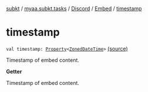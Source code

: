 [subkt](../../../index.md) / [myaa.subkt.tasks](../../index.md) / [Discord](../index.md) / [Embed](index.md) / [timestamp](./timestamp.md)

# timestamp

`val timestamp: `[`Property`](https://docs.gradle.org/current/javadoc/org/gradle/api/provider/Property.html)`<`[`ZonedDateTime`](https://docs.oracle.com/javase/9/docs/api/java/time/ZonedDateTime.html)`>` [(source)](https://github.com/Myaamori/SubKt/blob/0.1.8/src/main/kotlin/myaa/subkt/tasks/discordtask.kt#L271)

Timestamp of embed content.

**Getter**

Timestamp of embed content.

